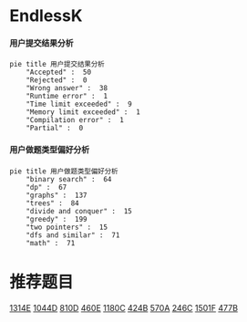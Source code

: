 # EndlessK

<!-- tabs:start -->



#### **用户提交结果分析**

```mermaid
pie title 用户提交结果分析
    "Accepted" :  50
    "Rejected" :  0
    "Wrong answer" :  38
    "Runtime error" :  1
    "Time limit exceeded" :  9
    "Memory limit exceeded" :  1
    "Compilation error" :  1
    "Partial" :  0
```

#### **用户做题类型偏好分析**

```mermaid
pie title 用户做题类型偏好分析
    "binary search" :  64
    "dp" :  67
    "graphs" :  137
    "trees" :  84
    "divide and conquer" :  15
    "greedy" :  199
    "two pointers" :  15
    "dfs and similar" :  71
    "math" :  71
```



<!-- tabs:end -->
# 推荐题目
[1314E](https://codeforces.com/contest/1314/problem/E)
[1044D](https://codeforces.com/contest/1044/problem/D)
[810D](https://codeforces.com/contest/810/problem/D)
[460E](https://codeforces.com/contest/460/problem/E)
[1180C](https://codeforces.com/contest/1180/problem/C)
[424B](https://codeforces.com/contest/424/problem/B)
[570A](https://codeforces.com/contest/570/problem/A)
[246C](https://codeforces.com/contest/246/problem/C)
[1501F](https://codeforces.com/contest/1501/problem/F)
[477B](https://codeforces.com/contest/477/problem/B)
